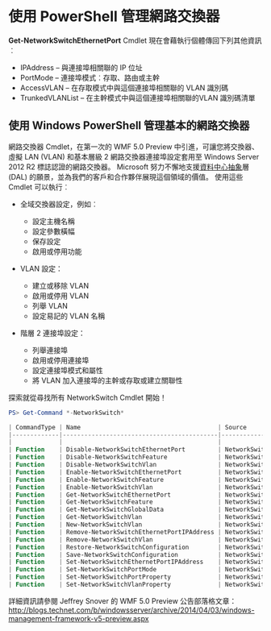 # 使用 PowerShell 管理網路交換器

**Get-NetworkSwitchEthernetPort** Cmdlet 現在會藉執行個體傳回下列其他資訊︰
-   IPAddress – 與連接埠相關聯的 IP 位址
-   PortMode – 連接埠模式︰存取、路由或主幹
-   AccessVLAN – 在存取模式中與這個連接埠相關聯的 VLAN 識別碼
-   TrunkedVLANList – 在主幹模式中與這個連接埠相關聯的VLAN 識別碼清單

## 使用 Windows PowerShell 管理基本的網路交換器
網路交換器 Cmdlet，在第一次的 WMF 5.0 Preview 中引進，可讓您將交換器、虛擬 LAN (VLAN) 和基本層級 2 網路交換器連接埠設定套用至 Windows Server 2012 R2 標誌認證的網路交換器。 Microsoft 努力不懈地支援[資料中心抽象](http://technet.microsoft.com/en-us/cloud/dal.aspx)層 (DAL) 的願景，並為我們的客戶和合作夥伴展現這個領域的價值。 使用這些 Cmdlet 可以執行︰

-   全域交換器設定，例如︰
    -   設定主機名稱
    -   設定參數橫幅
    -   保存設定
    -   啟用或停用功能

-   VLAN 設定：
    -   建立或移除 VLAN
    -   啟用或停用 VLAN
    -   列舉 VLAN
    -   設定易記的 VLAN 名稱

-   階層 2 連接埠設定：
    -   列舉連接埠
    -   啟用或停用連接埠
    -   設定連接埠模式和屬性
    -   將 VLAN 加入連接埠的主幹或存取或建立關聯性

探索就從尋找所有 NetworkSwitch Cmdlet 開始！

```powershell
PS> Get-Command *-NetworkSwitch*

| CommandType | Name                                      | Source        |
|-------------|-------------------------------------------|---------------|
|             |                                           |               |
| Function    | Disable-NetworkSwitchEthernetPort         | NetworkSwitch |
| Function    | Disable-NetworkSwitchFeature              | NetworkSwitch |
| Function    | Disable-NetworkSwitchVlan                 | NetworkSwitch |
| Function    | Enable-NetworkSwitchEthernetPort          | NetworkSwitch |
| Function    | Enable-NetworkSwitchFeature               | NetworkSwitch |
| Function    | Enable-NetworkSwitchVlan                  | NetworkSwitch |
| Function    | Get-NetworkSwitchEthernetPort             | NetworkSwitch |
| Function    | Get-NetworkSwitchFeature                  | NetworkSwitch |
| Function    | Get-NetworkSwitchGlobalData               | NetworkSwitch |
| Function    | Get-NetworkSwitchVlan                     | NetworkSwitch |
| Function    | New-NetworkSwitchVlan                     | NetworkSwitch |
| Function    | Remove-NetworkSwitchEthernetPortIPAddress | NetworkSwitch |
| Function    | Remove-NetworkSwitchVlan                  | NetworkSwitch |
| Function    | Restore-NetworkSwitchConfiguration        | NetworkSwitch |
| Function    | Save-NetworkSwitchConfiguration           | NetworkSwitch |
| Function    | Set-NetworkSwitchEthernetPortIPAddress    | NetworkSwitch |
| Function    | Set-NetworkSwitchPortMode                 | NetworkSwitch |
| Function    | Set-NetworkSwitchPortProperty             | NetworkSwitch |
| Function    | Set-NetworkSwitchVlanProperty             | NetworkSwitch |
```

詳細資訊請參閱 Jeffrey Snover 的 WMF 5.0 Preview 公告部落格文章：<http://blogs.technet.com/b/windowsserver/archive/2014/04/03/windows-management-framework-v5-preview.aspx>
<!--HONumber=Mar16_HO2-->
